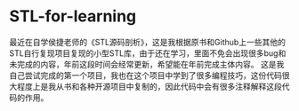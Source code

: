 # STL-for-learning
最近在自学侯捷老师的《STL源码剖析》，这是我根据原书和Github上一些其他的STL自行复现项目复现的小型STL库，由于还在学习，里面不免会出现很多bug和未完成的内容，年前这段时间会经常更新，希望能在年前完成主体内容。
这是我自己尝试完成的第一个项目，我也在这个项目中学到了很多编程技巧，这份代码很大程度上是我从书和各种开源项目中复制的，因此代码中会有很多注释解释这段代码的作用。
